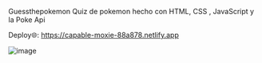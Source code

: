   Guessthepokemon
 Quiz de pokemon hecho con HTML, CSS , JavaScript y la Poke Api 



Deploy🌐: https://capable-moxie-88a878.netlify.app



![image](https://github.com/Doc1325/Guessthepokemon/assets/57734968/04a0dee5-d7c9-452b-aab8-e999c5843136)

